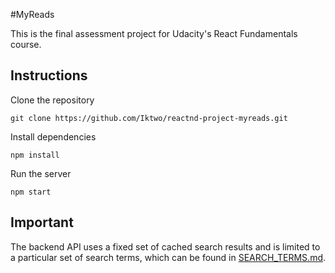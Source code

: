 #MyReads

This is the final assessment project for Udacity's React Fundamentals course.

## Instructions

Clone the repository
 
    git clone https://github.com/Iktwo/reactnd-project-myreads.git

Install dependencies

    npm install

Run the server

    npm start
 
## Important
The backend API uses a fixed set of cached search results and is limited to a particular set of search terms, which can be found in [SEARCH_TERMS.md](SEARCH_TERMS.md).

